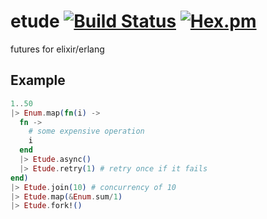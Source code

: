 etude [![Build Status](https://travis-ci.org/exstruct/etude.png?branch=master)](https://travis-ci.org/exstruct/etude) [![Hex.pm](https://img.shields.io/hexpm/v/etude.svg)](https://hex.pm/packages/etude)
====

futures for elixir/erlang

## Example

```elixir
1..50
|> Enum.map(fn(i) ->
  fn ->
    # some expensive operation
    i
  end
  |> Etude.async()
  |> Etude.retry(1) # retry once if it fails
end)
|> Etude.join(10) # concurrency of 10
|> Etude.map(&Enum.sum/1)
|> Etude.fork!()
```
